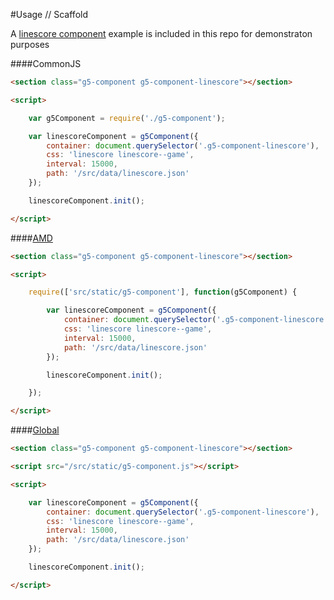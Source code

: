 #Usage // Scaffold

A [linescore component](https://github.com/MajorLeagueBaseball/g5-component/tree/master/example) example is included in this repo for demonstraton purposes

####CommonJS

```html
<section class="g5-component g5-component-linescore"></section>

<script>

    var g5Component = require('./g5-component');

    var linescoreComponent = g5Component({
        container: document.querySelector('.g5-component-linescore'),
        css: 'linescore linescore--game',
        interval: 15000,
        path: '/src/data/linescore.json'
    });

    linescoreComponent.init();

</script>
```

####[AMD](https://github.com/MajorLeagueBaseball/g5-component/blob/master/example/index-amd.html)

```html
<section class="g5-component g5-component-linescore"></section>

<script>

    require(['src/static/g5-component'], function(g5Component) {

        var linescoreComponent = g5Component({
            container: document.querySelector('.g5-component-linescore'),
            css: 'linescore linescore--game',
            interval: 15000,
            path: '/src/data/linescore.json'
        });

        linescoreComponent.init();

    });

</script>
```

####[Global](https://github.com/MajorLeagueBaseball/g5-component/blob/master/example/index-global.html)

```html
<section class="g5-component g5-component-linescore"></section>

<script src="/src/static/g5-component.js"></script>

<script>

    var linescoreComponent = g5Component({
        container: document.querySelector('.g5-component-linescore'),
        css: 'linescore linescore--game',
        interval: 15000,
        path: '/src/data/linescore.json'
    });

    linescoreComponent.init();

</script>
```
